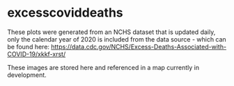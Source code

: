 # excesscoviddeaths

These plots were generated from an NCHS dataset that is updated daily, only the calendar year of 2020 is included from the data source -  which can be found here: https://data.cdc.gov/NCHS/Excess-Deaths-Associated-with-COVID-19/xkkf-xrst/ 


These images are stored here and referenced in a map currently in development. 
